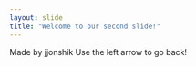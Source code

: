 ```yaml
---
layout: slide
title: "Welcome to our second slide!"
---
```

Made by jjonshik
Use the left arrow to go back!
